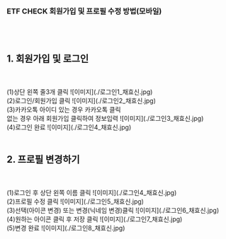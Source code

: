 ### **ETF CHECK 회원가입 및 프로필 수정 방법(모바일)**
<br>
<br>
  
  ## **1. 회원가입 및 로그인**
  <br>
  <br>
  (1)상단 왼쪽 줄3개 클릭
  ![이미지](./로그인1_채효신.jpg)
  <br>
  (2)로그인/회원가입 클릭
  ![이미지](./로그인2_채효신.jpg)
  <br>
  (3)카카오톡 아이디 있는 경우 카카오톡 클릭
  <br> 없는 경우 아래 회원가입 클릭하여 정보입력
  ![이미지](./로그인3_채효신.jpg)
  <br>
  (4)로그인 완료
  ![이미지](./로그인4_채효신.jpg)
  <br>
  <br>
   
  ## **2. 프로필 변경하기**
  <br>
  <br>
  (1)로그인 후 상단 왼쪽 이름 클릭 
  ![이미지](./로그인4_채효신.jpg)
  <br>
  (2)프로필 수정 클릭 
  ![이미지](./로그인5_채효신.jpg)
  <br>
  (3)선택(아이콘 변경) 또는 변경(닉네임 변경)클릭 
  ![이미지](./로그인6_채효신.jpg)
  <br>
  (4)원하는 아이콘 클릭 후 저장 클릭
  ![이미지](./로그인7_채효신.jpg)
  <br>
  (5)변경 완료 
  ![이미지](./로그인8_채효신.jpg)
  <br>
